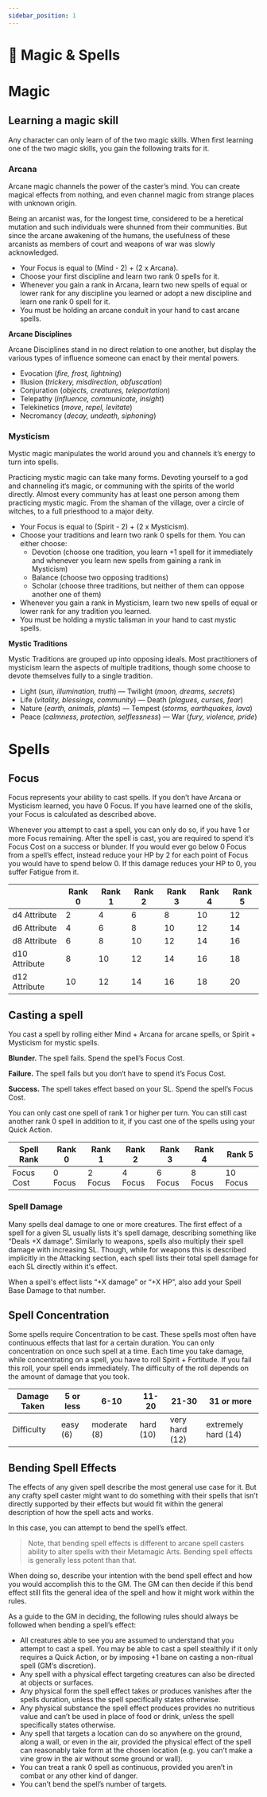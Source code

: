 ```yaml
---
sidebar_position: 1
---
```


# 🔮 Magic & Spells

# Magic

## Learning a magic skill

Any character can only learn of of the two magic skills. When first learning one of the two magic skills, you gain the following traits for it.

### Arcana

Arcane magic channels the power of the caster’s mind. You can create magical effects from nothing, and even channel magic from strange places with unknown origin.

Being an arcanist was, for the longest time, considered to be a heretical mutation and such individuals were shunned from their communities. But since the arcane awakening of the humans, the usefulness of these arcanists as members of court and weapons of war was slowly acknowledged.

- Your Focus is equal to (Mind - 2) + (2 x Arcana).
- Choose your first discipline and learn two rank 0 spells for it.
- Whenever you gain a rank in Arcana, learn two new spells of equal or lower rank for any discipline you learned or adopt a new discipline and learn one rank 0 spell for it.
- You must be holding an arcane conduit in your hand to cast arcane spells.

**Arcane Disciplines**

Arcane Disciplines stand in no direct relation to one another, but display the various types of influence someone can enact by their mental powers.

- Evocation (*fire, frost, lightning*)
- Illusion (*trickery, misdirection, obfuscation*)
- Conjuration (*objects, creatures, teleportation*)
- Telepathy (*influence, communicate, insight*)
- Telekinetics (*move, repel, levitate*)
- Necromancy (*decay, undeath, siphoning*)

### Mysticism

Mystic magic manipulates the world around you and channels it’s energy to turn into spells.

Practicing mystic magic can take many forms. Devoting yourself to a god and channeling it‘s magic, or communing with the spirits of the world directly. Almost every community has at least one person among them practicing mystic magic. From the shaman of the village, over a circle of witches, to a full priesthood to a major deity.

- Your Focus is equal to (Spirit - 2) + (2 x Mysticism).
- Choose your traditions and learn two rank 0 spells for them. You can either choose:
    - Devotion (choose one tradition, you learn +1 spell for it immediately and whenever you learn new spells from gaining a rank in Mysticism)
    - Balance (choose two opposing traditions)
    - Scholar (choose three traditions, but neither of them can oppose another one of them)
- Whenever you gain a rank in Mysticism, learn two new spells of equal or lower rank for any tradition you learned.
- You must be holding a mystic talisman in your hand to cast mystic spells.

**Mystic Traditions**

Mystic Traditions are grouped up into opposing ideals. Most practitioners of mysticism learn the aspects of multiple traditions, though some choose to devote themselves fully to a single tradition.

- Light (*sun, illumination, truth*) — Twilight (*moon, dreams, secrets*)
- Life (*vitality, blessings, community*) — Death (*plagues, curses, fear*)
- Nature (*earth, animals, plants*) — Tempest (*storms, earthquakes, lava*)
- Peace (*calmness, protection, selflessness*) — War (*fury, violence, pride*)

# Spells

## Focus

Focus represents your ability to cast spells. If you don’t have Arcana or Mysticism learned, you have 0 Focus. If you have learned one of the skills, your Focus is calculated as described above.

Whenever you attempt to cast a spell, you can only do so, if you have 1 or more Focus remaining. After the spell is cast, you are required to spend it‘s Focus Cost on a success or blunder. If you would ever go below 0 Focus from a spell’s effect, instead reduce your HP by 2 for each point of Focus you would have to spend below 0. If this damage reduces your HP to 0, you suffer Fatigue from it.

|  | Rank 0 | Rank 1 | Rank 2 | Rank 3 | Rank 4 | Rank 5 |
| --- | --- | --- | --- | --- | --- | --- |
| d4 Attribute | 2 | 4 | 6 | 8 | 10 | 12 |
| d6 Attribute | 4 | 6 | 8 | 10 | 12 | 14 |
| d8 Attribute | 6 | 8 | 10 | 12 | 14 | 16 |
| d10 Attribute | 8 | 10 | 12 | 14 | 16 | 18 |
| d12 Attribute | 10 | 12 | 14 | 16 | 18 | 20 |

## Casting a spell

You cast a spell by rolling either Mind + Arcana for arcane spells, or Spirit + Mysticism for mystic spells.

**Blunder.** The spell fails. Spend the spell’s Focus Cost.

**Failure.** The spell fails but you don‘t have to spend it’s Focus Cost.

**Success.** The spell takes effect based on your SL. Spend the spell’s Focus Cost.

You can only cast one spell of rank 1 or higher per turn. You can still cast another rank 0 spell in addition to it, if you cast one of the spells using your Quick Action.

| Spell Rank | Rank 0 | Rank 1 | Rank 2 | Rank 3 | Rank 4 | Rank 5 |
| --- | --- | --- | --- | --- | --- | --- |
| Focus Cost | 0 Focus | 2 Focus | 4 Focus | 6 Focus | 8 Focus | 10 Focus |

### Spell Damage

Many spells deal damage to one or more creatures. The first effect of a spell for a given SL usually lists it's spell damage, describing something like “Deals +X damage”. Similarly to weapons, spells also multiply their spell damage with increasing SL. Though, while for weapons this is described implicitly in the Attacking section, each spell lists their total spell damage for each SL directly within it's effect.

When a spell's effect lists “+X damage” or “+X HP”, also add your Spell Base Damage to that number.

## Spell Concentration

Some spells require Concentration to be cast. These spells most often have continuous effects that last for a certain duration. You can only concentration on once such spell at a time. Each time you take damage, while concentrating on a spell, you have to roll Spirit + Fortitude. If you fail this roll, your spell ends immediately. The difficulty of the roll depends on the amount of damage that you took.

| Damage Taken | 5 or less | 6-10 | 11-20 | 21-30 | 31 or more |
| --- | --- | --- | --- | --- | --- |
| Difficulty | easy (6) | moderate (8) | hard (10) | very hard (12) | extremely hard (14) |

## Bending Spell Effects

The effects of any given spell describe the most general use case for it. But any crafty spell caster might want to do something with their spells that isn’t directly supported by their effects but would fit within the general description of how the spell acts and works.

In this case, you can attempt to bend the spell’s effect.

> Note, that bending spell effects is different to arcane spell casters ability to alter spells with their Metamagic Arts. Bending spell effects is generally less potent than that.
> 

When doing so, describe your intention with the bend spell effect and how you would accomplish this to the GM. The GM can then decide if this bend effect still fits the general idea of the spell and how it might work within the rules.

As a guide to the GM in deciding, the following rules should always be followed when bending a spell’s effect:

- All creatures able to see you are assumed to understand that you attempt to cast a spell. You may be able to cast a spell stealthily if it only requires a Quick Action, or by imposing +1 bane on casting a non-ritual spell (GM‘s discretion).
- Any spell with a physical effect targeting creatures can also be directed at objects or surfaces.
- Any physical form the spell effect takes or produces vanishes after the spells duration, unless the spell specifically states otherwise.
- Any physical substance the spell effect produces provides no nutritious value and can’t be used in place of food or drink, unless the spell specifically states otherwise.
- Any spell that targets a location can do so anywhere on the ground, along a wall, or even in the air, provided the physical effect of the spell can reasonably take form at the chosen location (e.g. you can’t make a vine grow in the air without some ground or wall).
- You can treat a rank 0 spell as continuous, provided you aren’t in combat or any other kind of danger.
- You can’t bend the spell’s number of targets.
